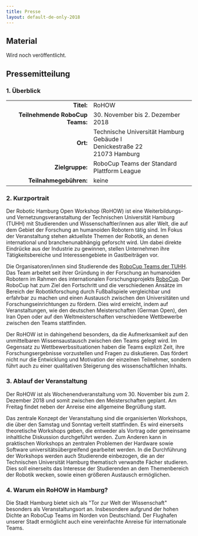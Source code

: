 ```yaml
---
title: Presse
layout: default-de-only-2018
---
```


## Material

Wird noch veröffentlicht.

## Pressemitteilung
### 1. Überblick

|                                 |                                                                                        |
| ----------:                     | :------                                                                                |
| **Titel:**                      | RoHOW                                                                                  |
| **Teilnehmende RoboCup Teams:** | 30. November bis 2. Dezember 2018                                                      |
| **Ort:**                        | Technische Universität Hamburg <br> Gebäude I <br> Denickestraße 22 <br> 21073 Hamburg |
| **Zielgruppe:**                 | RoboCup Teams der Standard Plattform League                                            |
| **Teilnahmegebühren:**          | keine                                                                                  |

### 2. Kurzportrait

Der Robotic Hamburg Open Workshop (RoHOW) ist eine Weiterbildungs- und
Vernetzungsveranstaltung der Technischen Universität Hamburg (TUHH) mit
Studierenden und Wissenschaftler/innen aus aller Welt, die auf dem Gebiet der
Forschung an humanoiden Robotern tätig sind. 
Im Fokus der Veranstaltung stehen aktuellste Themen der Robotik, an denen
international und branchenunabhängig geforscht wird. Um dabei direkte Eindrücke
aus der Industrie zu gewinnen, stellen Unternehmen ihre Tätigkeitsbereiche und
Interessengebiete in Gastbeiträgen vor.

Die Organisatoren/innen sind Studierende des [RoboCup Teams der
TUHH](https://www.hulks.de). Das Team arbeitet seit ihrer Gründung in der
Forschung an humanoiden Robotern im Rahmen des internationalen
Forschungsprojekts [RoboCup](https://www.robocup.org/). 
Der RoboCup hat zum Ziel den Fortschritt und die verschiedenen Ansätze im
Bereich der Robotikforschung durch Fußballspiele vergleichbar und erfahrbar zu
machen und einen Austausch zwischen den Universitäten und
Forschungseinrichtungen zu fördern. 
Dies wird erreicht, indem auf Veranstaltungen, wie den deutschen Meisterschaften
(German Open), den Iran Open oder auf den Weltmeisterschaften verschiedene
Wettbewerbe zwischen den Teams stattfinden.

Der RoHOW ist in dahingehend besonders, da die Aufmerksamkeit auf den
unmittelbaren Wissensaustausch zwischen den Teams gelegt wird.
Im Gegensatz zu Wettbewerbssituationen haben die Teams explizit Zeit, ihre
Forschungsergebnisse vorzustellen und Fragen zu diskutieren. 
Das fördert nicht nur die Entwicklung und Motivation der einzelnen Teilnehmer,
sondern führt auch zu einer qualitativen Steigerung des wissenschaftlichen Inhalts.

### 3. Ablauf der Veranstaltung

Der RoHOW ist als Wochenendveranstaltung vom 30. November bis zum 2. Dezember 2018 
und somit zwischen den Meisterschaften geplant. Am Freitag findet neben der Anreise 
eine allgemeine Begrüßung statt.

Das zentrale Konzept der Veranstaltung sind die organisierten Workshops, die
über den Samstag und Sonntag verteilt stattfinden. Es wird einerseits
theoretische Workshops geben, die entweder als Vortrag oder gemeinsame
inhaltliche Diskussion durchgeführt werden. Zum Anderen kann in praktischen
Workshops an zentralen Problemen der Hardware sowie Software
universitätsübergreifend gearbeitet werden. In die Durchführung der Workshops
werden auch Studierende einbezogen, die an der Technischen Universität Hamburg
thematisch verwandte Fächer studieren. Dies soll einerseits das Interesse der
Studierenden an dem Themenbereich der Robotik wecken, sowie einen größeren
Austausch ermöglichen.

### 4. Warum ein RoHOW in Hamburg?

Die Stadt Hamburg bietet sich als "Tor zur Welt der Wissenschaft" besonders als
Veranstaltungsort an. Insbesondere aufgrund der hohen Dichte an RoboCup Teams im
Norden von Deutschland. Der Flughafen unserer Stadt ermöglicht auch eine
vereinfachte Anreise für internationale Teams.
